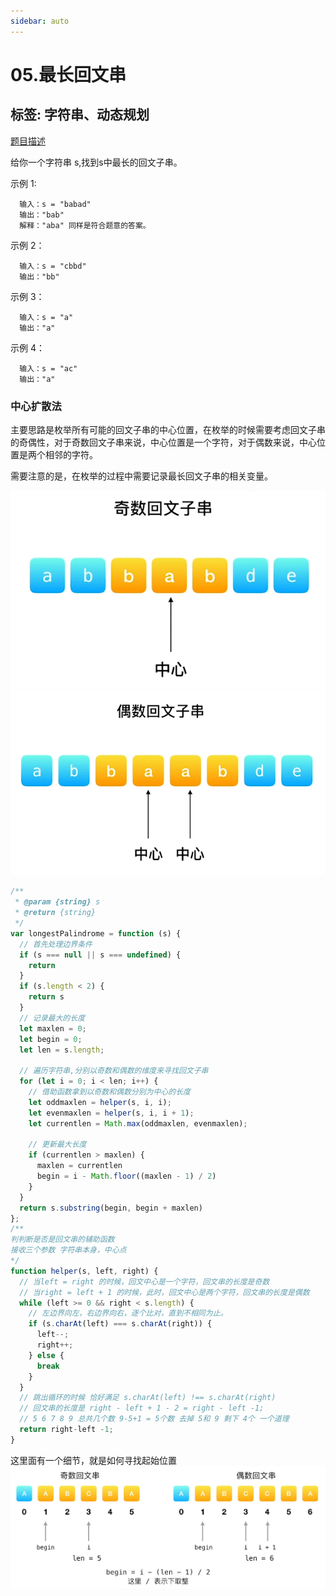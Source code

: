```yaml
---
sidebar: auto
---
```


# 05.最长回文串

## 标签: 字符串、动态规划

[题目描述](https://leetcode-cn.com/problems/longest-palindromic-substring/)

给你一个字符串 s,找到s中最长的回文子串。

示例 1:
```
  输入：s = "babad"
  输出："bab"
  解释："aba" 同样是符合题意的答案。
```

示例 2：
```
  输入：s = "cbbd"
  输出："bb"
```

示例 3：
```
  输入：s = "a"
  输出："a"
```

示例 4：
```
  输入：s = "ac"
  输出："a"
```
### 中心扩散法

主要思路是枚举所有可能的回文子串的中心位置，在枚举的时候需要考虑回文子串的奇偶性，对于奇数回文子串来说，中心位置是一个字符，对于偶数来说，中心位置是两个相邻的字符。

需要注意的是，在枚举的过程中需要记录最长回文子串的相关变量。

![奇数](./../../images/leetcode/05/01.png)
![偶数](./../../images/leetcode/05/02.png)

```js
/**
 * @param {string} s
 * @return {string}
 */
var longestPalindrome = function (s) {
  // 首先处理边界条件
  if (s === null || s === undefined) {
    return
  }
  if (s.length < 2) {
    return s
  }
  // 记录最大的长度
  let maxlen = 0;
  let begin = 0;
  let len = s.length;

  // 遍历字符串,分别以奇数和偶数的维度来寻找回文子串
  for (let i = 0; i < len; i++) {
    // 借助函数拿到以奇数和偶数分别为中心的长度
    let oddmaxlen = helper(s, i, i);
    let evenmaxlen = helper(s, i, i + 1);
    let currentlen = Math.max(oddmaxlen, evenmaxlen);

    // 更新最大长度
    if (currentlen > maxlen) {
      maxlen = currentlen
      begin = i - Math.floor((maxlen - 1) / 2)
    }
  }
  return s.substring(begin, begin + maxlen)
};
/**
判判断是否是回文串的辅助函数
接收三个参数 字符串本身，中心点
*/
function helper(s, left, right) {
  // 当left = right 的时候，回文中心是一个字符，回文串的长度是奇数
  // 当right = left + 1 的时候，此时，回文中心是两个字符，回文串的长度是偶数
  while (left >= 0 && right < s.length) {
    // 左边界向左，右边界向右，逐个比对，直到不相同为止。
    if (s.charAt(left) === s.charAt(right)) {
      left--;
      right++;
    } else {
      break
    }
  }
  // 跳出循环的时候 恰好满足 s.charAt(left) !== s.charAt(right)
  // 回文串的长度是 right - left + 1 - 2 = right - left -1;
  // 5 6 7 8 9 总共几个数 9-5+1 = 5个数 去掉 5和 9 剩下 4个 一个道理
  return right-left -1;
}
```
这里面有一个细节，就是如何寻找起始位置
![寻找下标](./../../images/leetcode/05/03.png)

